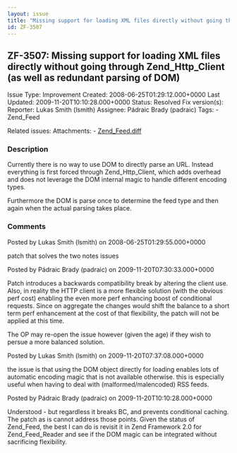 ```yaml
---
layout: issue
title: "Missing support for loading XML files directly without going through Zend_Http_Client (as well as redundant parsing of DOM)"
id: ZF-3507
---
```


ZF-3507: Missing support for loading XML files directly without going through Zend\_Http\_Client (as well as redundant parsing of DOM)
--------------------------------------------------------------------------------------------------------------------------------------

 Issue Type: Improvement Created: 2008-06-25T01:29:12.000+0000 Last Updated: 2009-11-20T10:10:28.000+0000 Status: Resolved Fix version(s): 
 Reporter:  Lukas Smith (lsmith)  Assignee:  Pádraic Brady (padraic)  Tags: - Zend\_Feed
 
 Related issues: 
 Attachments: - [Zend\_Feed.diff](/issues/secure/attachment/11340/Zend_Feed.diff)
 
### Description

Currently there is no way to use DOM to directly parse an URL. Instead everything is first forced through Zend\_Http\_Client, which adds overhead and does not leverage the DOM internal magic to handle different encoding types.

Furthermore the DOM is parse once to determine the feed type and then again when the actual parsing takes place.

 

 

### Comments

Posted by Lukas Smith (lsmith) on 2008-06-25T01:29:55.000+0000

patch that solves the two notes issues

 

 

Posted by Pádraic Brady (padraic) on 2009-11-20T07:30:33.000+0000

Patch introduces a backwards compatibility break by altering the client use. Also, in reality the HTTP client is a more flexible solution (with the obvious perf cost) enabling the even more perf enhancing boost of conditional requests. Since on aggregate the changes would shift the balance to a short term perf enhancement at the cost of that flexibility, the patch will not be applied at this time.

The OP may re-open the issue however (given the age) if they wish to persue a more balanced solution.

 

 

Posted by Lukas Smith (lsmith) on 2009-11-20T07:37:08.000+0000

the issue is that using the DOM object directly for loading enables lots of automatic encoding magic that is not available otherwise. this is especially useful when having to deal with (malformed/malencoded) RSS feeds.

 

 

Posted by Pádraic Brady (padraic) on 2009-11-20T10:10:28.000+0000

Understood - but regardless it breaks BC, and prevents conditional caching. The patch as is cannot address those points. Given the status of Zend\_Feed, the best I can do is revisit it in Zend Framework 2.0 for Zend\_Feed\_Reader and see if the DOM magic can be integrated without sacrificing flexibility.

 

 